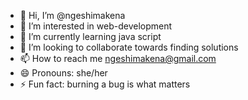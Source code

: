 - 👋 Hi, I’m @ngeshimakena
- 👀 I’m interested in web-development
- 🌱 I’m currently learning java script
- 💞️ I’m looking to collaborate towards finding solutions
- 📫 How to reach me ngeshimakena@gmail.com
- 😄 Pronouns: she/her
- ⚡ Fun fact: burning a bug is what matters

<!---
ngeshimakena/ngeshimakena is a ✨ special ✨ repository because its `README.md` (this file) appears on your GitHub profile.
You can click the Preview link to take a look at your changes.
--->
